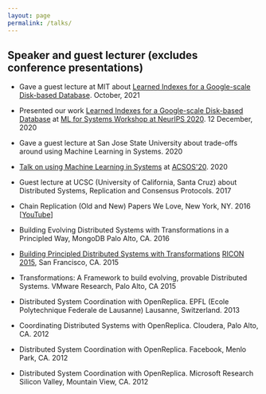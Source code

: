 ```yaml
---
layout: page
permalink: /talks/
---
```


## Speaker and guest lecturer (excludes conference presentations)

- Gave a guest lecture at MIT about [Learned Indexes for a Google-scale Disk-based Database](http://mlforsystems.org/assets/papers/neurips2020/learned_abu-libdeh_2020.pdf). October, 2021

- Presented our work [Learned Indexes for a Google-scale Disk-based Database](http://mlforsystems.org/assets/papers/neurips2020/learned_abu-libdeh_2020.pdf) at [ML for Systems Workshop at NeurIPS 2020](http://mlforsystems.org/). 12 December, 2020

- Gave a guest lecture at San Jose State University about trade-offs around using Machine Learning in Systems. 2020

- [Talk on using Machine Learning in Systems](https://2020.acsos.org/details/acsos-2020-in-practice-track/2/When-to-use-the-golden-hammer-Thinking-about-the-trade-offs-around-using-machine-lea) at [ACSOS'20](https://2020.acsos.org/). 2020

- Guest lecture at UCSC (University of California, Santa Cruz) about Distributed Systems, Replication and Consensus Protocols. 2017

- Chain Replication (Old and New) Papers We Love, New York, NY. 2016 [[YouTube](https://www.youtube.com/watch?v=1hDjkV4iFzs)]

- Building Evolving Distributed Systems with Transformations in a Principled Way, MongoDB Palo Alto, CA. 2016

- [Building Principled Distributed Systems with Transformations](http://ricon.io/speakers.html#building-principled-distributed-systems-with-transformations) [RICON 2015](http://ricon.io/speakers.html), San Francisco, CA. 2015

- Transformations: A Framework to build evolving, provable Distributed Systems. VMware Research, Palo Alto, CA 2015

- Distributed System Coordination with OpenReplica. EPFL (Ecole Polytechnique Federale de Lausanne) Lausanne, Switzerland. 2013

- Coordinating Distributed Systems with OpenReplica. Cloudera, Palo Alto, CA. 2012

- Distributed System Coordination with OpenReplica. Facebook, Menlo Park, CA. 2012

- Distributed System Coordination with OpenReplica. Microsoft Research Silicon Valley, Mountain View, CA. 2012
